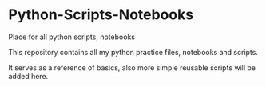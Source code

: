 # Python-Scripts-Notebooks
Place for all python scripts, notebooks

This repository contains all my python practice files, notebooks and scripts.

It serves as a reference of basics, also more simple reusable scripts will be added here.
